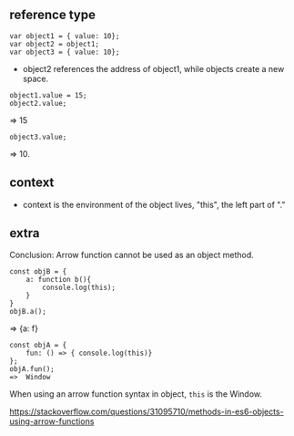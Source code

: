 ## reference type
```
var object1 = { value: 10};
var object2 = object1;
var object3 = { value: 10};
```
- object2 references the address of object1, while objects create a new space.
```
object1.value = 15;
object2.value;
```
=> 15
```
object3.value;
```
=> 10.

## context

- context is the environment of the object lives, "this", the left part of "."

## extra
Conclusion: Arrow function cannot be used as an object method.
```
const objB = {
	a: function b(){
		console.log(this);
	}
}
objB.a();
```
=> {a: f}
```
const objA = {
	fun: () => { console.log(this)}
};
objA.fun();
=>  Window
```
When using an arrow function syntax in object, ```this``` is the Window.

https://stackoverflow.com/questions/31095710/methods-in-es6-objects-using-arrow-functions


